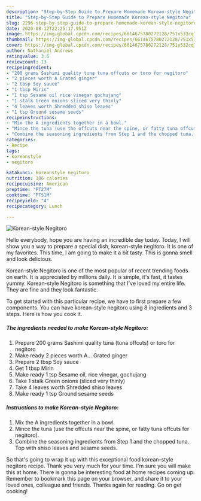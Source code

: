 ```yaml
---
description: "Step-by-Step Guide to Prepare Homemade Korean-style Negitoro"
title: "Step-by-Step Guide to Prepare Homemade Korean-style Negitoro"
slug: 2296-step-by-step-guide-to-prepare-homemade-korean-style-negitoro
date: 2020-08-12T22:25:17.951Z
image: https://img-global.cpcdn.com/recipes/6614675780272128/751x532cq70/korean-style-negitoro-recipe-main-photo.jpg
thumbnail: https://img-global.cpcdn.com/recipes/6614675780272128/751x532cq70/korean-style-negitoro-recipe-main-photo.jpg
cover: https://img-global.cpcdn.com/recipes/6614675780272128/751x532cq70/korean-style-negitoro-recipe-main-photo.jpg
author: Nathaniel Andrews
ratingvalue: 3.6
reviewcount: 13
recipeingredient:
- "200 grams Sashimi quality tuna tuna offcuts or toro for negitoro"
- "2 pieces worth A Grated ginger"
- "2 tbsp Soy sauce"
- "1 tbsp Mirin"
- "1 tsp Sesame oil rice vinegar gochujang"
- "1 stalk Green onions sliced very thinly"
- "4 leaves worth Shredded shiso leaves"
- "1 tsp Ground sesame seeds"
recipeinstructions:
- "Mix the A ingredients together in a bowl."
- "Mince the tuna (use the offcuts near the spine, or fatty tuna offcuts for negitoro)."
- "Combine the seasoning ingredients from Step 1 and the chopped tuna. Top with shiso leaves and sesame seeds."
categories:
- Recipe
tags:
- koreanstyle
- negitoro

katakunci: koreanstyle negitoro 
nutrition: 186 calories
recipecuisine: American
preptime: "PT27M"
cooktime: "PT51M"
recipeyield: "4"
recipecategory: Lunch

---
```



![Korean-style Negitoro](https://img-global.cpcdn.com/recipes/6614675780272128/751x532cq70/korean-style-negitoro-recipe-main-photo.jpg)

Hello everybody, hope you are having an incredible day today. Today, I will show you a way to prepare a special dish, korean-style negitoro. It is one of my favorites. This time, I am going to make it a bit tasty. This is gonna smell and look delicious.

Korean-style Negitoro is one of the most popular of recent trending foods on earth. It is appreciated by millions daily. It is simple, it's fast, it tastes yummy. Korean-style Negitoro is something that I've loved my entire life. They are fine and they look fantastic.




To get started with this particular recipe, we have to first prepare a few components. You can have korean-style negitoro using 8 ingredients and 3 steps. Here is how you cook it.

<!--inarticleads1-->

##### The ingredients needed to make Korean-style Negitoro:

1. Prepare 200 grams Sashimi quality tuna (tuna offcuts) or toro for negitoro
1. Make ready 2 pieces worth A... Grated ginger
1. Prepare 2 tbsp Soy sauce
1. Get 1 tbsp Mirin
1. Make ready 1 tsp Sesame oil, rice vinegar, gochujang
1. Take 1 stalk Green onions (sliced very thinly)
1. Take 4 leaves worth Shredded shiso leaves
1. Make ready 1 tsp Ground sesame seeds




<!--inarticleads2-->

##### Instructions to make Korean-style Negitoro:

1. Mix the A ingredients together in a bowl.
1. Mince the tuna (use the offcuts near the spine, or fatty tuna offcuts for negitoro).
1. Combine the seasoning ingredients from Step 1 and the chopped tuna. Top with shiso leaves and sesame seeds.




So that's going to wrap it up with this exceptional food korean-style negitoro recipe. Thank you very much for your time. I'm sure you will make this at home. There is gonna be interesting food at home recipes coming up. Remember to bookmark this page on your browser, and share it to your loved ones, colleague and friends. Thanks again for reading. Go on get cooking!
